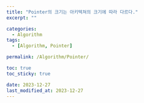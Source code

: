 ```yaml
---
title: "Pointer의 크기는 아키텍쳐의 크기에 따라 다르다."
excerpt: ""

categories:
  - Algorithm
tags:
  - [Algorithm, Pointer]

permalink: /Algorithm/Pointer/

toc: true
toc_sticky: true

date: 2023-12-27
last_modified_at: 2023-12-27
---
```


